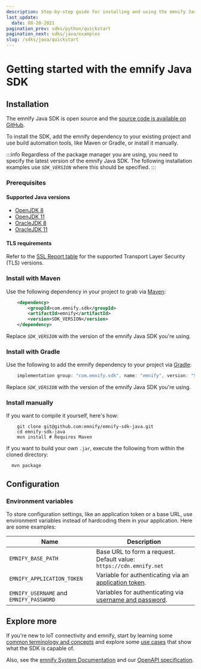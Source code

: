 ```yaml
---
description: Step-by-step guide for installing and using the emnify Java SDK
last_update: 
  date: 08-20-2021
pagination_prev: sdks/python/quickstart
pagination_next: sdks/java/examples
slug: /sdks/java/quickstart
---
```


# Getting started with the emnify Java SDK

## Installation

The emnify Java SDK is open source and the [source code is available on GitHub](https://github.com/EMnify/emnify-sdk-java).

To install the SDK, add the emnify dependency to your existing project and use build automation tools, like Maven or Gradle, or install it manually.

:::info
Regardless of the package manager you are using, you need to specify the latest version of the emnify Java SDK.
The following installation examples use _`SDK_VERSION`_ where this should be specified.
:::

### Prerequisites

#### Supported Java versions

- [OpenJDK 8](https://openjdk.org/projects/jdk8/)
- [OpenJDK 11](https://openjdk.org/projects/jdk/11/)
- [OracleJDK 8](https://www.oracle.com/java/technologies/downloads/#java8)
- [OracleJDK 11](https://www.oracle.com/java/technologies/downloads/#java11)

#### TLS requirements

Refer to the [SSL Report table](https://www.ssllabs.com/ssltest/analyze.html?d=cdn.emnify.net&latest) for the supported Transport Layer Security (TLS) versions.

### Install with Maven

Use the following dependency in your project to grab via [Maven](https://maven.apache.org/download.cgi):

```xml
    <dependency>
        <groupId>com.emnify.sdk</groupId>
        <artifactId>emnify</artifactId>
        <version>SDK_VERSION</version>
    </dependency>
```

Replace _`SDK_VERSION`_ with the version of the emnify Java SDK you're using.

### Install with Gradle

Use the following to add the emnify dependency to your project via [Gradle](https://gradle.org/install/):

```gradle
    implementation group: "com.emnify.sdk", name: "emnify", version: "SDK_VERSION"
```

Replace _`SDK_VERSION`_ with the version of the emnify Java SDK you're using.

### Install manually

If you want to compile it yourself, here's how:

```shell
    git clone git@github.com:emnify/emnify-sdk-java.git
    cd emnify-sdk-java
    mvn install # Requires Maven
```

If you want to build your own `.jar`, execute the following from within the cloned directory:

```shell
  mvn package
```

## Configuration

### Environment variables

To store configuration settings, like an application token or a base URL, use environment variables instead of hardcoding them in your application.
Here are some examples:

| Name               | Description                                                              |
|--------------------|--------------------------------------------------------------------------|
| `EMNIFY_BASE_PATH` | Base URL to form a request. Default value:  `https://cdn.emnify.net` |
| `EMNIFY_APPLICATION_TOKEN`  | Variable for authenticating via an [application token](/rest/authentication#authenticate-with-an-application-token). |
| `EMNIFY_USERNAME` and `EMNIFY_PASSWORD` | Variables for authenticating via [username and password](/rest/authentication#authenticate-with-user-credentials). |

## Explore more

If you're new to IoT connectivity and emnify, start by learning some [common terminology and concepts](/sdks/concepts) and explore some [use cases](/sdks/java/examples) that show what the SDK is capable of.

Also, see the [emnify System Documentation](https://cdn.emnify.net/api/doc/index.html) and our [OpenAPI specification](https://cdn.emnify.net/api/doc/swagger.html).
